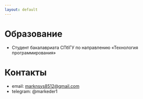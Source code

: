 ```yaml
---
layout: default
---
```


# Образование
- Студент бакалавриата СПбГУ по направлению «Технология программирования»

# Контакты
- email: marknsys8512@gmail.com
- telegram: @markeder1